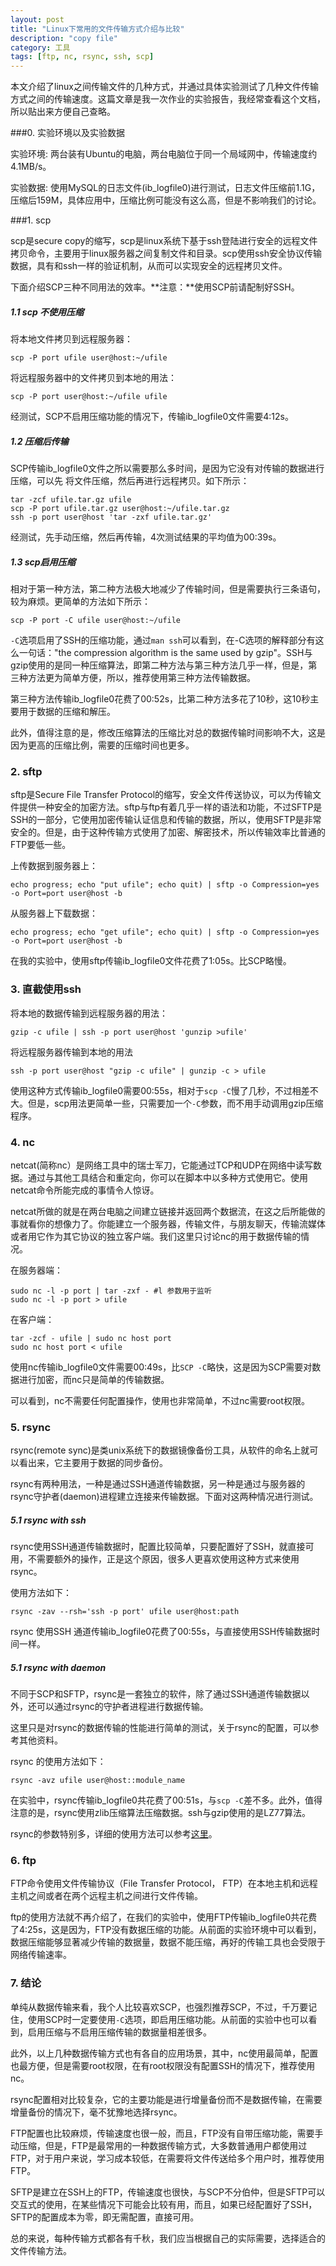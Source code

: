 ```yaml
---
layout: post
title: "Linux下常用的文件传输方式介绍与比较"
description: "copy file"
category: 工具
tags: [ftp, nc, rsync, ssh, scp]
---
```


本文介绍了linux之间传输文件的几种方式，并通过具体实验测试了几种文件传输方式之间的传输速度。这篇文章是我一次作业的实验报告，我经常查看这个文档，所以贴出来方便自己查略。

###0. 实验环境以及实验数据

实验环境: 两台装有Ubuntu的电脑，两台电脑位于同一个局域网中，传输速度约4.1MB/s。

实验数据: 使用MySQL的日志文件(ib_logfile0)进行测试，日志文件压缩前1.1G，压缩后159M，具体应用中，压缩比例可能没有这么高，但是不影响我们的讨论。

###1. scp

scp是secure copy的缩写，scp是linux系统下基于ssh登陆进行安全的远程文件拷贝命令，主要用于linux服务器之间复制文件和目录。scp使用ssh安全协议传输数据，具有和ssh一样的验证机制，从而可以实现安全的远程拷贝文件。

下面介绍SCP三种不同用法的效率。**注意：**使用SCP前请配制好SSH。

##### 1.1 scp 不使用压缩

将本地文件拷贝到远程服务器：

    scp -P port ufile user@host:~/ufile

将远程服务器中的文件拷贝到本地的用法：

    scp -P port user@host:~/ufile ufile

经测试，SCP不启用压缩功能的情况下，传输ib_logfile0文件需要4:12s。

##### 1.2 压缩后传输

SCP传输ib_logfile0文件之所以需要那么多时间，是因为它没有对传输的数据进行压缩，可以先
将文件压缩，然后再进行远程拷贝。如下所示：

    tar -zcf ufile.tar.gz ufile
    scp -P port ufile.tar.gz user@host:~/ufile.tar.gz
    ssh -p port user@host 'tar -zxf ufile.tar.gz'

经测试，先手动压缩，然后再传输，4次测试结果的平均值为00:39s。

##### 1.3 scp启用压缩

相对于第一种方法，第二种方法极大地减少了传输时间，但是需要执行三条语句，较为麻烦。更简单的方法如下所示：

    scp -P port -C ufile user@host:~/ufile

`-C`选项启用了SSH的压缩功能，通过`man ssh`可以看到，在-C选项的解释部分有这么一句话："the compression algorithm is the same used by gzip"。SSH与gzip使用的是同一种压缩算法，即第二种方法与第三种方法几乎一样，但是，第三种方法更为简单方便，所以，推荐使用第三种方法传输数据。

第三种方法传输ib_logfile0花费了00:52s，比第二种方法多花了10秒，这10秒主要用于数据的压缩和解压。

此外，值得注意的是，修改压缩算法的压缩比对总的数据传输时间影响不大，这是因为更高的压缩比例，需要的压缩时间也更多。

### 2. sftp

sftp是Secure File Transfer Protocol的缩写，安全文件传送协议，可以为传输文件提供一种安全的加密方法。sftp与ftp有着几乎一样的语法和功能，不过SFTP是SSH的一部分，它使用加密传输认证信息和传输的数据，所以，使用SFTP是非常安全的。但是，由于这种传输方式使用了加密、解密技术，所以传输效率比普通的FTP要低一些。

上传数据到服务器上：

    echo progress; echo "put ufile"; echo quit) | sftp -o Compression=yes -o Port=port user@host -b

从服务器上下载数据：

    echo progress; echo "get ufile"; echo quit) | sftp -o Compression=yes -o Port=port user@host -b

在我的实验中，使用sftp传输ib_logfile0文件花费了1:05s。比SCP略慢。

### 3. 直截使用ssh

将本地的数据传输到远程服务器的用法：

    gzip -c ufile | ssh -p port user@host 'gunzip >ufile'

将远程服务器传输到本地的用法

    ssh -p port user@host "gzip -c ufile" | gunzip -c > ufile

使用这种方式传输ib_logfile0需要00:55s，相对于`scp -C`慢了几秒，不过相差不大。但是，scp用法更简单一些，只需要加一个`-C`参数，而不用手动调用gzip压缩程序。

### 4. nc

netcat(简称nc）是网络工具中的瑞士军刀，它能通过TCP和UDP在网络中读写数据。通过与其他工具结合和重定向，你可以在脚本中以多种方式使用它。使用netcat命令所能完成的事情令人惊讶。

netcat所做的就是在两台电脑之间建立链接并返回两个数据流，在这之后所能做的事就看你的想像力了。你能建立一个服务器，传输文件，与朋友聊天，传输流媒体或者用它作为其它协议的独立客户端。我们这里只讨论nc的用于数据传输的情况。

在服务器端：

    sudo nc -l -p port | tar -zxf - #l 参数用于监听
    sudo nc -l -p port > ufile

在客户端：

    tar -zcf - ufile | sudo nc host port
    sudo nc host port < ufile

使用nc传输ib_logfile0文件需要00:49s，比`SCP -C`略快，这是因为SCP需要对数据进行加密，而nc只是简单的传输数据。

可以看到，nc不需要任何配置操作，使用也非常简单，不过nc需要root权限。

### 5. rsync

rsync(remote sync)是类unix系统下的数据镜像备份工具，从软件的命名上就可以看出来，它主要用于数据的同步备份。

rsync有两种用法，一种是通过SSH通道传输数据，另一种是通过与服务器的rsync守护者(daemon)进程建立连接来传输数据。下面对这两种情况进行测试。

##### 5.1 rsync with ssh

rsync使用SSH通道传输数据时，配置比较简单，只要配置好了SSH，就直接可用，不需要额外的操作，正是这个原因，很多人更喜欢使用这种方式来使用rsync。

使用方法如下：

    rsync -zav --rsh='ssh -p port' ufile user@host:path

rsync 使用SSH 通道传输ib_logfile0花费了00:55s，与直接使用SSH传输数据时间一样。

##### 5.1 rsync with daemon

不同于SCP和SFTP，rsync是一套独立的软件，除了通过SSH通道传输数据以外，还可以通过rsync的守护者进程进行数据传输。

这里只是对rsync的数据传输的性能进行简单的测试，关于rsync的配置，可以参考其他资料。

rsync 的使用方法如下：

    rsync -avz ufile user@host::module_name

在实验中，rsync传输ib_logfile0共花费了00:51s，与`scp -C`差不多。此外，值得注意的是，rsync使用zlib压缩算法压缩数据。ssh与gzip使用的是LZ77算法。

rsync的参数特别多，详细的使用方法可以参考[这里](http://www.howtocn.org/rsync:use_rsync)。


### 6. ftp

FTP命令使用文件传输协议（File Transfer Protocol， FTP）在本地主机和远程主机之间或者在两个远程主机之间进行文件传输。

ftp的使用方法就不再介绍了，在我们的实验中，使用FTP传输ib_logfile0共花费了4:25s，这是因为，FTP没有数据压缩的功能。从前面的实验环境中可以看到，数据压缩能够显著减少传输的数据量，数据不能压缩，再好的传输工具也会受限于网络传输速率。

### 7. 结论

单纯从数据传输来看，我个人比较喜欢SCP，也强烈推荐SCP，不过，千万要记住，使用SCP时一定要使用`-C`选项，即启用压缩功能。从前面的实验中也可以看到，启用压缩与不启用压缩传输的数据量相差很多。

此外，以上几种数据传输方式也有各自的应用场景，其中，nc使用最简单，配置也最方便，但是需要root权限，在有root权限没有配置SSH的情况下，推荐使用nc。

rsync配置相对比较复杂，它的主要功能是进行增量备份而不是数据传输，在需要增量备份的情况下，毫不犹豫地选择rsync。

FTP配置也比较麻烦，传输速度也很一般，而且，FTP没有自带压缩功能，需要手动压缩，但是，FTP是最常用的一种数据传输方式，大多数普通用户都使用过FTP，对于用户来说，学习成本较低，在需要将文件传送给多个用户时，推荐使用FTP。

SFTP是建立在SSH上的FTP，传输速度也很快，与SCP不分伯仲，但是SFTP可以交互式的使用，在某些情况下可能会比较有用，而且，如果已经配置好了SSH，SFTP的配置成本为零，即无需配置，直接可用。

总的来说，每种传输方式都各有千秋，我们应当根据自己的实际需要，选择适合的文件传输方法。
